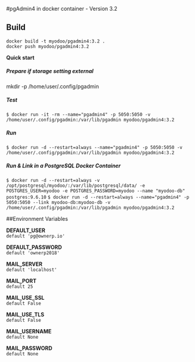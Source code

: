 #pgAdmin4 in docker container - Version 3.2

## Build
`docker build -t myodoo/pgadmin4:3.2 .`   
`docker push myodoo/pgadmin4:3.2`  
  
  
**Quick start**
  
##### Prepare if storage setting external
mkdir -p /home/user/.config/pgadmin

##### Test  
`$ docker run -it -rm --name="pgadmin4" -p 5050:5050 -v /home/user/.config/pgadmin:/var/lib/pgadmin myodoo/pgadmin4:3.2`
  
##### Run
`$ docker run -d --restart=always --name="pgadmin4" -p 5050:5050 -v /home/user/.config/pgadmin:/var/lib/pgadmin myodoo/pgadmin4:3.2`
  
##### Run & Link in a PostgreSQL Docker Container
`$ docker run -d --restart=always -v /opt/postgresql/myodoo/:/var/lib/postgresql/data/ -e POSTGRES_USER=myodoo -e POSTGRES_PASSWORD=myodoo --name "myodoo-db" postgres:9.6.10`
`$ docker run -d --restart=always --name="pgadmin4" -p 5050:5050 --link myodoo-db:myodoo-db -v /home/user/.config/pgadmin:/var/lib/pgadmin myodoo/pgadmin4:3.2`


##Environment Variables

**DEFAULT_USER**  
`default 'pg@ownerp.io'`  
  
**DEFAULT_PASSWORD**  
`default 'ownerp2018'`    
   
**MAIL_SERVER**  
`default 'localhost'`  
  
**MAIL_PORT**  
`default 25`  
  
**MAIL_USE_SSL**  
`default False`  
  
**MAIL_USE_TLS**  
`default False`  

**MAIL_USERNAME**  
`default None`  
  
**MAIL_PASSWORD**  
`default None`  
